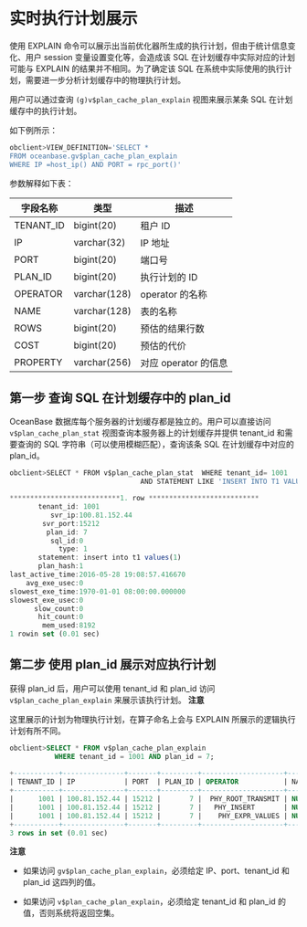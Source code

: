 实时执行计划展示 
=============================



使用 EXPLAIN 命令可以展示出当前优化器所生成的执行计划，但由于统计信息变化、用户 session 变量设置变化等，会造成该 SQL 在计划缓存中实际对应的计划可能与 EXPLAIN 的结果并不相同。为了确定该 SQL 在系统中实际使用的执行计划，需要进一步分析计划缓存中的物理执行计划。

用户可以通过查询 `(g)v$plan_cache_plan_explain` 视图来展示某条 SQL 在计划缓存中的执行计划。

如下例所示：

```sql
obclient>VIEW_DEFINITION='SELECT * 
FROM oceanbase.gv$plan_cache_plan_explain
WHERE IP =host_ip() AND PORT = rpc_port()'
```



参数解释如下表：


| **字段名称**  |    **类型**    |     **描述**      |
|-----------|--------------|-----------------|
| TENANT_ID | bigint(20)   | 租户 ID           |
| IP        | varchar(32)  | IP 地址           |
| PORT      | bigint(20)   | 端口号             |
| PLAN_ID   | bigint(20)   | 执行计划的 ID        |
| OPERATOR  | varchar(128) | operator 的名称    |
| NAME      | varchar(128) | 表的名称            |
| ROWS      | bigint(20)   | 预估的结果行数         |
| COST      | bigint(20)   | 预估的代价           |
| PROPERTY  | varchar(256) | 对应 operator 的信息 |





第一步 查询 SQL 在计划缓存中的 plan_id 
-----------------------------------

OceanBase 数据库每个服务器的计划缓存都是独立的。用户可以直接访问 `v$plan_cache_plan_stat` 视图查询本服务器上的计划缓存并提供 tenant_id 和需要查询的 SQL 字符串（可以使用模糊匹配），查询该条 SQL 在计划缓存中对应的 plan_id。

```javascript
obclient>SELECT * FROM v$plan_cache_plan_stat  WHERE tenant_id= 1001 
                                AND STATEMENT LIKE 'INSERT INTO T1 VALUES%'\G

***************************1. row ***************************
       tenant_id: 1001
          svr_ip:100.81.152.44
        svr_port:15212
         plan_id: 7
          sql_id:0
            type: 1
       statement: insert into t1 values(1)
       plan_hash:1
last_active_time:2016-05-28 19:08:57.416670
    avg_exe_usec:0
slowest_exe_time:1970-01-01 08:00:00.000000
slowest_exe_usec:0
      slow_count:0
       hit_count:0
        mem_used:8192
1 rowin set (0.01 sec)
```





第二步 使用 plan_id 展示对应执行计划 
--------------------------------

获得 plan_id 后，用户可以使用 tenant_id 和 plan_id 访问 `v$plan_cache_plan_explain` 来展示该执行计划。
**注意**



这里展示的计划为物理执行计划，在算子命名上会与 EXPLAIN 所展示的逻辑执行计划有所不同。

```sql
obclient>SELECT * FROM v$plan_cache_plan_explain
           WHERE tenant_id = 1001 AND plan_id = 7;
                            
+-----------+---------------+-------+---------+--------------------+------+------+------+
| TENANT_ID | IP            | PORT  | PLAN_ID | OPERATOR           | NAME | ROWS | COST |
+-----------+---------------+-------+---------+--------------------+------+------+------+
|      1001 | 100.81.152.44 | 15212 |       7 |  PHY_ROOT_TRANSMIT | NULL |    0 |    0 |
|      1001 | 100.81.152.44 | 15212 |       7 |   PHY_INSERT       | NULL |    0 |    0 |
|      1001 | 100.81.152.44 | 15212 |       7 |    PHY_EXPR_VALUES | NULL |    0 |    0 |
+-----------+---------------+-------+---------+--------------------+------+------+------+
3 rows in set (0.01 sec)
```


**注意**



* 如果访问 `gv$plan_cache_plan_explain`，必须给定 IP、port、tenant_id 和 plan_id 这四列的值。

  

* 如果访问 `v$plan_cache_plan_explain`，必须给定 tenant_id 和 plan_id 的值，否则系统将返回空集。

  



